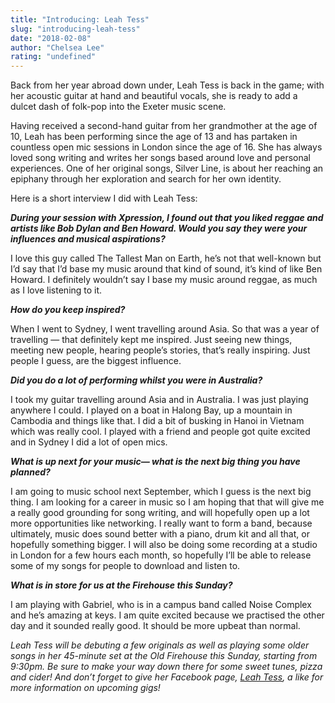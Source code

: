 ```yaml
---
title: "Introducing: Leah Tess"
slug: "introducing-leah-tess"
date: "2018-02-08"
author: "Chelsea Lee"
rating: "undefined"
---
```


Back from her year abroad down under, Leah Tess is back in the game; with her acoustic guitar at hand and beautiful vocals, she is ready to add a dulcet dash of folk-pop into the Exeter music scene.

Having received a second-hand guitar from her grandmother at the age of 10, Leah has been performing since the age of 13 and has partaken in countless open mic sessions in London since the age of 16. She has always loved song writing and writes her songs based around love and personal experiences. One of her original songs, Silver Line, is about her reaching an epiphany through her exploration and search for her own identity.

Here is a short interview I did with Leah Tess:

_**During your session with Xpression, I found out that you liked reggae and artists like Bob Dylan and Ben Howard. Would you say they were your influences and musical aspirations?**_

I love this guy called The Tallest Man on Earth, he’s not that well-known but I’d say that I’d base my music around that kind of sound, it’s kind of like Ben Howard. I definitely wouldn’t say I base my music around reggae, as much as I love listening to it.

_**How do you keep inspired?**_

When I went to Sydney, I went travelling around Asia. So that was a year of travelling — that definitely kept me inspired. Just seeing new things, meeting new people, hearing people’s stories, that’s really inspiring. Just people I guess, are the biggest influence.

_**Did you do a lot of performing whilst you were in Australia?**_

I took my guitar travelling around Asia and in Australia. I was just playing anywhere I could. I played on a boat in Halong Bay, up a mountain in Cambodia and things like that. I did a bit of busking in Hanoi in Vietnam which was really cool. I played with a friend and people got quite excited and in Sydney I did a lot of open mics.

_**What is up next for your music— what is the next big thing you have planned?**_

I am going to music school next September, which I guess is the next big thing. I am looking for a career in music so I am hoping that that will give me a really good grounding for song writing, and will hopefully open up a lot more opportunities like networking. I really want to form a band, because ultimately, music does sound better with a piano, drum kit and all that, or hopefully something bigger. I will also be doing some recording at a studio in London for a few hours each month, so hopefully I’ll be able to release some of my songs for people to download and listen to.

_**What is in store for us at the Firehouse this Sunday?**_

I am playing with Gabriel, who is in a campus band called Noise Complex and he’s amazing at keys. I am quite excited because we practised the other day and it sounded really good. It should be more upbeat than normal.

_Leah Tess will be debuting a few originals as well as playing some older songs in her 45-minute set at the Old Firehouse this Sunday, starting from 9:30pm. Be sure to make your way down there for some sweet tunes, pizza and cider! And don’t forget to give her Facebook page, [Leah Tess](https://www.facebook.com/leahfinegoldmusic/), a like for more information on upcoming gigs!_
